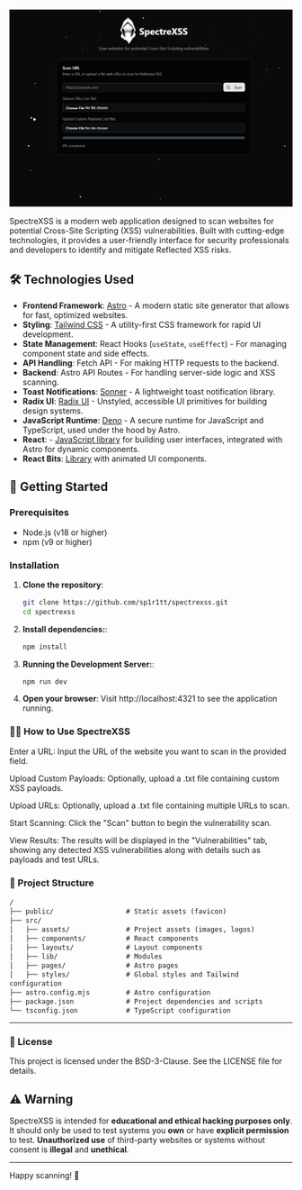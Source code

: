 #

![Product Image](./src/assets/spectre.jpg)

SpectreXSS is a modern web application designed to scan websites for potential Cross-Site Scripting (XSS) vulnerabilities. Built with cutting-edge technologies, it provides a user-friendly interface for security professionals and developers to identify and mitigate Reflected XSS risks.

## 🛠️ Technologies Used

- **Frontend Framework**: [Astro](https://astro.build/) - A modern static site generator that allows for fast, optimized websites.
- **Styling**: [Tailwind CSS](https://tailwindcss.com/) - A utility-first CSS framework for rapid UI development.
- **State Management**: React Hooks (`useState`, `useEffect`) - For managing component state and side effects.
- **API Handling**: Fetch API - For making HTTP requests to the backend.
- **Backend**: Astro API Routes - For handling server-side logic and XSS scanning.
- **Toast Notifications**: [Sonner](https://github.com/emilkowalski/sonner) - A lightweight toast notification library.
- **Radix UI**: [Radix UI](https://www.radix-ui.com/) - Unstyled, accessible UI primitives for building design systems.
- **JavaScript Runtime**: [Deno](https://deno.land/) - A secure runtime for JavaScript and TypeScript, used under the hood by Astro.
- **React**: - [JavaScript library](https://reactjs.org/) for building user interfaces, integrated with Astro for dynamic components.
- **React Bits**: [Library](https://www.reactbits.dev/) with animated UI components.

## 🚀 Getting Started

### Prerequisites

- Node.js (v18 or higher)
- npm (v9 or higher)

### Installation

1. **Clone the repository**:
   ```bash
   git clone https://github.com/sp1r1tt/spectrexss.git
   cd spectrexss

2. **Install dependencies:**:
   ```bash
   npm install

3. **Running the Development Server:**:
   ```bash
   npm run dev

4. **Open your browser**:
   Visit http://localhost:4321 to see the application running.


### 🕵️‍♂️ How to Use SpectreXSS

Enter a URL: Input the URL of the website you want to scan in the provided field.

Upload Custom Payloads: Optionally, upload a .txt file containing custom XSS payloads.

Upload URLs: Optionally, upload a .txt file containing multiple URLs to scan.

Start Scanning: Click the "Scan" button to begin the vulnerability scan.

View Results: The results will be displayed in the "Vulnerabilities" tab, showing any detected XSS vulnerabilities along with details such as payloads and test URLs.


### 📂 Project Structure

```plaintext
/
├── public/                  # Static assets (favicon)
├── src/
│   ├── assets/              # Project assets (images, logos)
│   ├── components/          # React components
│   ├── layouts/             # Layout components
│   ├── lib/                 # Modules
│   ├── pages/               # Astro pages
│   ├── styles/              # Global styles and Tailwind configuration
├── astro.config.mjs         # Astro configuration
├── package.json             # Project dependencies and scripts
└── tsconfig.json            # TypeScript configuration
```


---

### 📜 License

This project is licensed under the BSD-3-Clause. See the LICENSE file for details.


## ⚠️ Warning

SpectreXSS is intended for **educational and ethical hacking purposes only**. It should only be used to test systems you **own** or have **explicit permission** to test. **Unauthorized use** of third-party websites or systems without consent is **illegal** and **unethical**.

---


Happy scanning! 🚀
